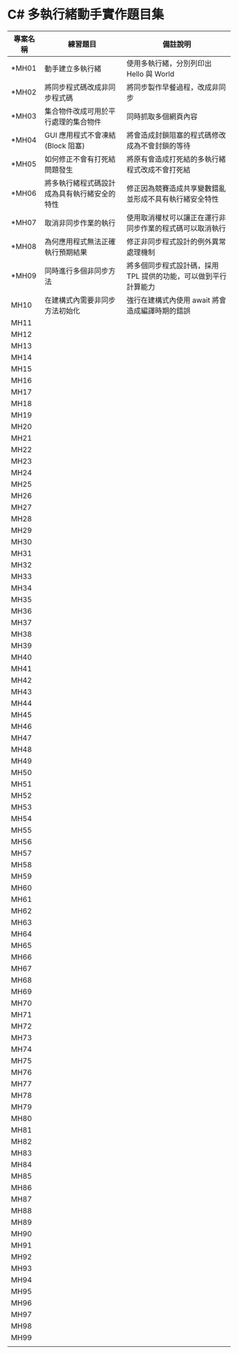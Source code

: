 # C# 多執行緒動手實作題目集

|專案名稱|練習題目|備註說明|
|-|-|-|
|*MH01|動手建立多執行緒|使用多執行緒，分別列印出 Hello 與 World|
|*MH02|將同步程式碼改成非同步程式碼|將同步製作早餐過程，改成非同步|
|*MH03|集合物件改成可用於平行處理的集合物件|同時抓取多個網頁內容|
|*MH04|GUI 應用程式不會凍結(Block 阻塞)|將會造成封鎖阻塞的程式碼修改成為不會封鎖的等待|
|*MH05|如何修正不會有打死結問題發生|將原有會造成打死結的多執行緒程式改成不會打死結|
|*MH06|將多執行緒程式碼設計成為具有執行緒安全的特性|修正因為競賽造成共享變數錯亂並形成不具有執行緒安全特性|
|*MH07|取消非同步作業的執行|使用取消權杖可以讓正在運行非同步作業的程式碼可以取消執行|
|*MH08|為何應用程式無法正確執行預期結果|修正非同步程式設計的例外異常處理機制|
|*MH09|同時進行多個非同步方法|將多個同步程式設計碼，採用 TPL 提供的功能，可以做到平行計算能力|
|MH10|在建構式內需要非同步方法初始化|強行在建構式內使用 await 將會造成編譯時期的錯誤|
|MH11|||
|MH12|||
|MH13|||
|MH14|||
|MH15|||
|MH16|||
|MH17|||
|MH18|||
|MH19|||
|MH20|||
|MH21|||
|MH22|||
|MH23|||
|MH24|||
|MH25|||
|MH26|||
|MH27|||
|MH28|||
|MH29|||
|MH30|||
|MH31|||
|MH32|||
|MH33|||
|MH34|||
|MH35|||
|MH36|||
|MH37|||
|MH38|||
|MH39|||
|MH40|||
|MH41|||
|MH42|||
|MH43|||
|MH44|||
|MH45|||
|MH46|||
|MH47|||
|MH48|||
|MH49|||
|MH50|||
|MH51|||
|MH52|||
|MH53|||
|MH54|||
|MH55|||
|MH56|||
|MH57|||
|MH58|||
|MH59|||
|MH60|||
|MH61|||
|MH62|||
|MH63|||
|MH64|||
|MH65|||
|MH66|||
|MH67|||
|MH68|||
|MH69|||
|MH70|||
|MH71|||
|MH72|||
|MH73|||
|MH74|||
|MH75|||
|MH76|||
|MH77|||
|MH78|||
|MH79|||
|MH80|||
|MH81|||
|MH82|||
|MH83|||
|MH84|||
|MH85|||
|MH86|||
|MH87|||
|MH88|||
|MH89|||
|MH90|||
|MH91|||
|MH92|||
|MH93|||
|MH94|||
|MH95|||
|MH96|||
|MH97|||
|MH98|||
|MH99|||
||||


